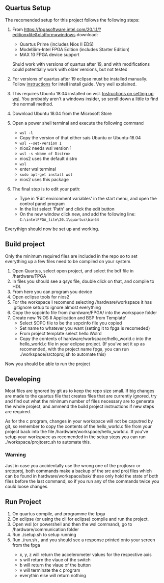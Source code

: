 ## Quartus Setup

The recomended setup for this project follows the following steps:

1. From https://fpgasoftware.intel.com/20.1.1/?edition=lite&platform=windows download:
    - Quartus Prime (includes Nios II EDS)
    - ModelSim-Intel FPGA Edition (includes Starter Edition)
    - MAX 10 FPGA device support

    Shuld work with versions of quartus after 19, and with modifications could potentially work with older versions, but not tested
2. For versions of quartus after 19 eclipse must be installed manually. Follow [instructions](https://www.intel.com/content/altera-www/global/en_us/index/support/support-resources/knowledge-base/tools/2019/why-does-the-nios--ii-not-installed-after-full-installation-of-t.html) for intell install guide. Very well explained.
3. This requires Ubuntu 18.04 installed on wsl. [Instructions on setting up wsl](https://docs.microsoft.com/en-us/windows/wsl/install-win10). You probably aren't a windows insider, so scroll down a little to find the normall method.
4. Download Ubuntu 18.04 from the Microsoft Store
5. Open a power shell terminal and execute the following command
    - ``` wsl -l ```
    - Copy the version of that either sais Ubuntu or Ubuntu-18.04
    - ``` wsl --set-version 1 ```
    - nios2 needs wsl version 1
    - ``` wsl -s <Name of Distro> ```
    - nios2 uses the default distro
    - ``` wsl ```
    - enter wsl terminal
    - ``` sudo apt-get install wsl ```
    - nios2 uses this package
6. The final step is to edit your path:
    - Type in 'Edit environment variables' in the start menu, and open the control panel program
    - In the list select 'Path' and click the edit button
    - On the new window click new, and add the following line:
        ``` C:\intelFPGA_lite\20.1\quartus\bin64 ```

Everythign should now be set up and working.

## Build project

Only the minimum required files are included in the repo so to set everything up a few files need to be compiled on your system.

1. Open Quartus, select open project, and select the bdf file in /hardware/FPGA
2. In files you should see a qsys file, double click on that, and compile to HDL
3. From here you can program you device
4. Open eclipse tools for nios2
5. For the workspace I recomend selecting /hardware/workspace it has .gitignore setup to ignore almost everything
6. Copy the sopcinfo file from /hardware/FPGA/ into the workspace folder
7. Create new 'NIOS II Application and BSP from Template'
    - Select SOPC file to be the sopcinfo file you copied
    - Set name to whatever you want (setting it to fpga is recomeded)
    - From project template select hello Wolrd
    - Copy the contents of hardware/workspace/hello_world.c into the hello_world.c file in your eclipse project. (If you've set it up as recomended, with the project name fpga, you can run ./workspace/srctoproj.sh to automate this)

Now you should be able to run the project

## Developing

Most files are ignored by git as to keep the repo size small. If big changes are made to the quartus file that creates files that are currently ignored, try and find out what the minimum number of files necessary are to generate the whole project, and ammend the build project instructions if new steps are required.

As for the c program, changes in your workspace will not be caputred by git, so remember to copy the contents of the hello_world.c file from your project back into the file /hardware/workspace/hello_world.c. If you've setup your workspace as recomended in the setup steps you can run ./workspace/projtosrc.sh to automate this.

### Warning

Just in case you accidentally use the wrong one of the projtosrc or srctoproj, both commands make a backup of the src and proj files which can be found in hardware/workspace/bak/ these only hold the state of both files before the last command, so if you run any of the commands twice you could loose changes.

## Run Project

1. On quartus compile, and programme the fpga
2. On eclipse (or using the cli for eclipse) compile and run the project.
3. Open wsl (or powershell and then the wsl command), go to /hardware/communication folder
4. Run ./setup.sh to setup running
5. Run ./run.sh <char>, and you should see a response printed onto your screen from the fpga
    - x, y, z will return the accelerometer values for the respective axis
    - s will return the vlaue of the switch
    - b will return the vlaue of the button
    - v will terminate the c program
    - everythin else will return nothing